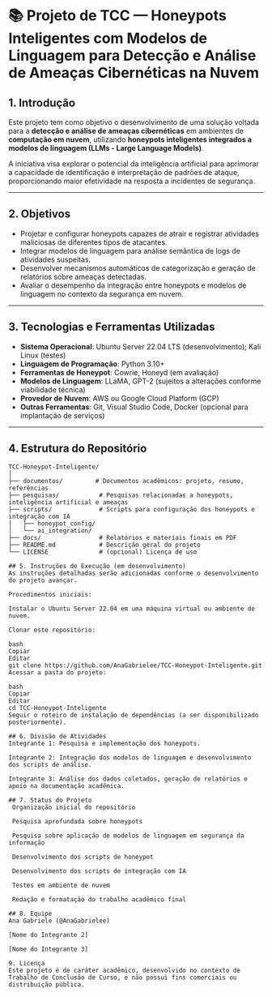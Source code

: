 # 📚 Projeto de TCC — Honeypots Inteligentes com Modelos de Linguagem para Detecção e Análise de Ameaças Cibernéticas na Nuvem

## 1. Introdução

Este projeto tem como objetivo o desenvolvimento de uma solução voltada para a **detecção e análise de ameaças cibernéticas** em ambientes de **computação em nuvem**, utilizando **honeypots inteligentes integrados a modelos de linguagem (LLMs - Large Language Models)**.

A iniciativa visa explorar o potencial da inteligência artificial para aprimorar a capacidade de identificação e interpretação de padrões de ataque, proporcionando maior efetividade na resposta a incidentes de segurança.

---

## 2. Objetivos

- Projetar e configurar honeypots capazes de atrair e registrar atividades maliciosas de diferentes tipos de atacantes.
- Integrar modelos de linguagem para análise semântica de logs de atividades suspeitas.
- Desenvolver mecanismos automáticos de categorização e geração de relatórios sobre ameaças detectadas.
- Avaliar o desempenho da integração entre honeypots e modelos de linguagem no contexto da segurança em nuvem.

---

## 3. Tecnologias e Ferramentas Utilizadas

- **Sistema Operacional**: Ubuntu Server 22.04 LTS (desenvolvimento); Kali Linux (testes)
- **Linguagem de Programação**: Python 3.10+
- **Ferramentas de Honeypot**: Cowrie, Honeyd (em avaliação)
- **Modelos de Linguagem**: LLaMA, GPT-2 (sujeitos a alterações conforme viabilidade técnica)
- **Provedor de Nuvem**: AWS ou Google Cloud Platform (GCP)
- **Outras Ferramentas**: Git, Visual Studio Code, Docker (opcional para implantação de serviços)

---

## 4. Estrutura do Repositório

```plaintext
TCC-Honeypot-Inteligente/
│
├── documentos/         # Documentos acadêmicos: projeto, resumo, referências
├── pesquisas/           # Pesquisas relacionadas a honeypots, inteligência artificial e ameaças
├── scripts/             # Scripts para configuração dos honeypots e integração com IA
│   ├── honeypot_config/
│   └── ai_integration/
├── docs/                # Relatórios e materiais finais em PDF
├── README.md            # Descrição geral do projeto
└── LICENSE              # (opcional) Licença de uso

## 5. Instruções de Execução (em desenvolvimento)
As instruções detalhadas serão adicionadas conforme o desenvolvimento do projeto avançar.

Procedimentos iniciais:

Instalar o Ubuntu Server 22.04 em uma máquina virtual ou ambiente de nuvem.

Clonar este repositório:

bash
Copiar
Editar
git clone https://github.com/AnaGabrielee/TCC-Honeypot-Inteligente.git
Acessar a pasta do projeto:

bash
Copiar
Editar
cd TCC-Honeypot-Inteligente
Seguir o roteiro de instalação de dependências (a ser disponibilizado posteriormente).

## 6. Divisão de Atividades
Integrante 1: Pesquisa e implementação dos honeypots.

Integrante 2: Integração dos modelos de linguagem e desenvolvimento dos scripts de análise.

Integrante 3: Análise dos dados coletados, geração de relatórios e apoio na documentação acadêmica.

## 7. Status do Projeto
 Organização inicial do repositório

 Pesquisa aprofundada sobre honeypots

 Pesquisa sobre aplicação de modelos de linguagem em segurança da informação

 Desenvolvimento dos scripts de honeypot

 Desenvolvimento dos scripts de integração com IA

 Testes em ambiente de nuvem

 Redação e formatação do trabalho acadêmico final

## 8. Equipe
Ana Gabriele (@AnaGabrielee)

[Nome do Integrante 2]

[Nome do Integrante 3]

9. Licença
Este projeto é de caráter acadêmico, desenvolvido no contexto de Trabalho de Conclusão de Curso, e não possui fins comerciais ou distribuição pública.


